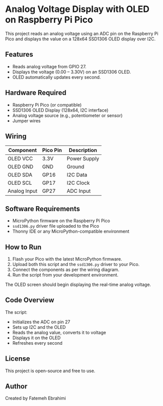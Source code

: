 # Analog Voltage Display with OLED on Raspberry Pi Pico

This project reads an analog voltage using an ADC pin on the Raspberry Pi Pico and displays the value on a 128x64 SSD1306 OLED display over I2C.

## Features

- Reads analog voltage from GPIO 27.
- Displays the voltage (0.00 – 3.30V) on an SSD1306 OLED.
- OLED automatically updates every second.

## Hardware Required

- Raspberry Pi Pico (or compatible)
- SSD1306 OLED Display (128x64, I2C interface)
- Analog voltage source (e.g., potentiometer or sensor)
- Jumper wires

## Wiring

| Component       | Pico Pin | Description     |
|----------------|----------|-----------------|
| OLED VCC       | 3.3V     | Power Supply    |
| OLED GND       | GND      | Ground          |
| OLED SDA       | GP16     | I2C Data        |
| OLED SCL       | GP17     | I2C Clock       |
| Analog Input   | GP27     | ADC Input       |

## Software Requirements

- MicroPython firmware on the Raspberry Pi Pico
- `ssd1306.py` driver file uploaded to the Pico
- Thonny IDE or any MicroPython-compatible environment

## How to Run

1. Flash your Pico with the latest MicroPython firmware.
2. Upload both this script and the `ssd1306.py` driver to your Pico.
3. Connect the components as per the wiring diagram.
4. Run the script from your development environment.

The OLED screen should begin displaying the real-time analog voltage.

## Code Overview

The script:
- Initializes the ADC on pin 27
- Sets up I2C and the OLED
- Reads the analog value, converts it to voltage
- Displays it on the OLED
- Refreshes every second

## License

This project is open-source and free to use.

## Author

Created by Fatemeh Ebrahimi
